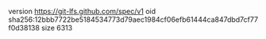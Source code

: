 version https://git-lfs.github.com/spec/v1
oid sha256:12bbb7722be5184534773d79aec1984cf06efb61444ca847dbd7cf77f0d38138
size 6313
